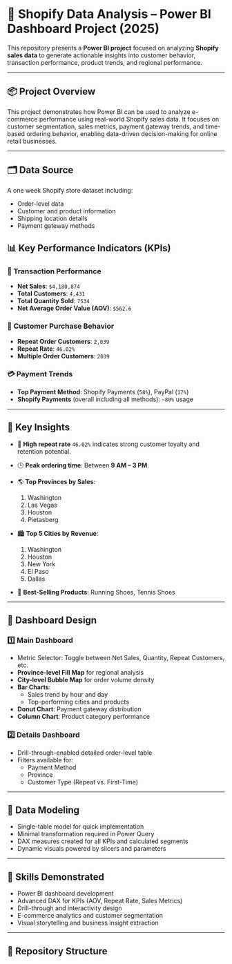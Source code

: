 # 🛒 Shopify Data Analysis – Power BI Dashboard Project (2025)

This repository presents a **Power BI project** focused on analyzing **Shopify sales data** to generate actionable
insights into customer behavior, transaction performance, product trends, and regional performance.

---

## 📦 Project Overview

This project demonstrates how Power BI can be used to analyze e-commerce performance using real-world Shopify sales data.
It focuses on customer segmentation, sales metrics, payment gateway trends, and time-based ordering behavior, 
enabling data-driven decision-making for online retail businesses.

---

## 🗂️ Data Source

A one week Shopify store dataset including:
- Order-level data
- Customer and product information
- Shipping location details
- Payment gateway methods


## 📊 Key Performance Indicators (KPIs)

### 🔁 Transaction Performance
- **Net Sales**: `$4,180,874`
- **Total Customers**: `4,431`
- **Total Quantity Sold**: `7534`
- **Net Average Order Value (AOV)**:  `$562.6`
### 👤 Customer Purchase Behavior
- **Repeat Order Customers**: `2,039`
- **Repeat Rate**: `46.02%`
- **Multiple Order Customers**:  `2039`
### 💳 Payment Trends
- **Top Payment Method**: Shopify Payments (`58%`), PayPal (`17%`)
- **Shopify Payments** (overall including all methods): `~80%` usage

---

## 🧠 Key Insights

- 📌 **High repeat rate**  `46.02%` indicates strong customer loyalty and retention potential.
- 🕒 **Peak ordering time**: Between **9 AM – 3 PM**.
- 🌎 **Top Provinces by Sales**:
  1. Washington  
  2. Las Vegas  
  3. Houston  
  4. Pietasberg

- 🏙 **Top 5 Cities by Revenue**:
  1. Washington  
  2. Houston  
  3. New York  
  4. El Paso  
  5. Dallas

- 👟 **Best-Selling Products**: Running Shoes, Tennis Shoes

---

## 📐 Dashboard Design

### 1️⃣ Main Dashboard
- Metric Selector: Toggle between Net Sales, Quantity, Repeat Customers, etc.
- **Province-level Fill Map** for regional analysis
- **City-level Bubble Map** for order volume density
- **Bar Charts**:
  - Sales trend by hour and day
  - Top-performing cities and products
- **Donut Chart**: Payment gateway distribution
- **Column Chart**: Product category performance

### 2️⃣ Details Dashboard
- Drill-through-enabled detailed order-level table
- Filters available for:
  - Payment Method
  - Province
  - Customer Type (Repeat vs. First-Time)

---

## 🧱 Data Modeling

- Single-table model for quick implementation
- Minimal transformation required in Power Query
- DAX measures created for all KPIs and calculated segments
- Dynamic visuals powered by slicers and parameters

---

## 🧠 Skills Demonstrated

- Power BI dashboard development
- Advanced DAX for KPIs (AOV, Repeat Rate, Sales Metrics)
- Drill-through and interactivity design
- E-commerce analytics and customer segmentation
- Visual storytelling and business insight extraction

---

## 📂 Repository Structure
